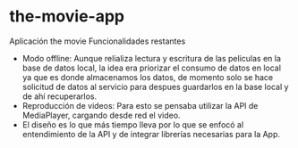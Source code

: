 # the-movie-app
Aplicación the movie 
Funcionalidades restantes
- Modo offline: Aunque relializa lectura y escritura de las peliculas en la base de datos local, la idea era priorizar el consumo de datos en local ya que es donde   almacenamos los datos, de momento solo se hace solicitud de datos al servicio para despues guardarlos en la base local y de ahí recuperarlos.
- Reproducción de videos: Para esto se pensaba utilizar la API de MediaPlayer, cargando desde red el video.
- El diseño es lo que más tiempo lleva por lo que se enfocó al entendimiento de la API y de integrar librerías necesarias para la App.
